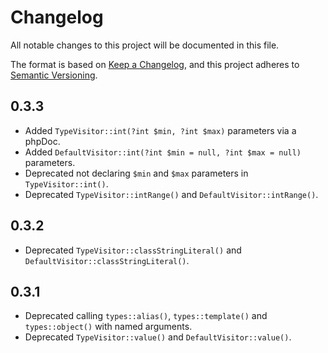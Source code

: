 # Changelog

All notable changes to this project will be documented in this file.

The format is based on [Keep a Changelog](https://keepachangelog.com/en/1.1.0/),
and this project adheres to [Semantic Versioning](https://semver.org/spec/v2.0.0.html).

## 0.3.3

- Added `TypeVisitor::int(?int $min, ?int $max)` parameters via a phpDoc.
- Added `DefaultVisitor::int(?int $min = null, ?int $max = null)` parameters.
- Deprecated not declaring `$min` and `$max` parameters in `TypeVisitor::int()`.
- Deprecated `TypeVisitor::intRange()` and `DefaultVisitor::intRange()`.

## 0.3.2

- Deprecated `TypeVisitor::classStringLiteral()` and `DefaultVisitor::classStringLiteral()`.

## 0.3.1

- Deprecated calling `types::alias()`, `types::template()` and `types::object()` with named arguments.
- Deprecated `TypeVisitor::value()` and `DefaultVisitor::value()`.

